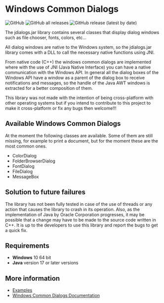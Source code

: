 # Windows Common Dialogs

![GitHub](https://img.shields.io/github/license/Zukaritasu/jdialogs) ![GitHub all releases](https://img.shields.io/github/downloads/Zukaritasu/jdialogs/total) ![GitHub release (latest by date)](https://img.shields.io/github/v/release/Zukaritasu/jdialogs)

The jdialogs.jar library contains several classes that display dialog windows such as file chooser, fonts, colors, etc...

All dialog windows are native to the Windows system, so the jdialogs.jar library comes with a DLL to call the necessary native functions using JNI.

From native code (C++) the windows common dialogs are implemented where with the use of JNI (Java Native Interface) you can have a native communication with the Windows API. In general all the dialog boxes of the Windows API have a window as a parent of the dialog box to receive notifications and messages, so the handle of the Java AWT windows is extracted for a better composition of them.

This library was not made with the intention of being cross-platform with other operating systems but if you intend to contribute to this project to make it cross-platform or fix any bugs then welcome!!!

## Available Windows Common Dialogs

At the moment the following classes are available. Some of them are still missing, for example to print a document, but for the moment these are the most common ones.

* ColorDialog
* FolderBrowserDialog
* FontDialog
* FileDialog
* MessageBox

## Solution to future failures

The library has not been fully tested in case of the use of threads or any action that causes the library to crash in its operation. Also, as the implementation of Java by Oracle Corporation progresses, it may be possible that a change may have to be made to the source code written in C++. It is up to the developers to use this library and report the bugs to get a quick fix.

## Requirements 

* **Windows** 10 64 bit
* **Java** version 17 or later versions

## More information

* [Examples](./examples)
* [Windows Common Dialogs Documentation](./javadoc)
